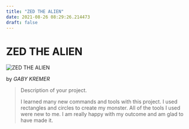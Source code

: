 ```yaml
---
title: "ZED THE ALIEN"
date: 2021-08-26 08:29:26.214473
draft: false
---
```


# ZED THE ALIEN

![ZED THE ALIEN](../images/a1746f2e-0671-11ec-a7fe-1e00f30e0089.png)

by *GABY KREMER*



> Description of your project.
> 
> I learned many new commands and tools with this project. I used rectangles and circles to create my monster. All of the tools I used were new to me. I am really happy with my outcome and am glad to have made it.
